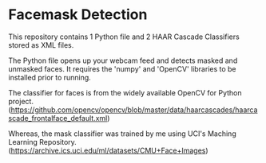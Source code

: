 # Facemask Detection

This repository contains 1 Python file and 2 HAAR Cascade Classifiers stored as XML files.

The Python file opens up your webcam feed and detects masked and unmasked faces. It requires the 'numpy' and 'OpenCV' libraries to be installed prior to running.

The classifier for faces is from the widely available OpenCV for Python project.
(https://github.com/opencv/opencv/blob/master/data/haarcascades/haarcascade_frontalface_default.xml)

Whereas, the mask classifier was trained by me using UCI's Maching Learning Repository.
(https://archive.ics.uci.edu/ml/datasets/CMU+Face+Images)

